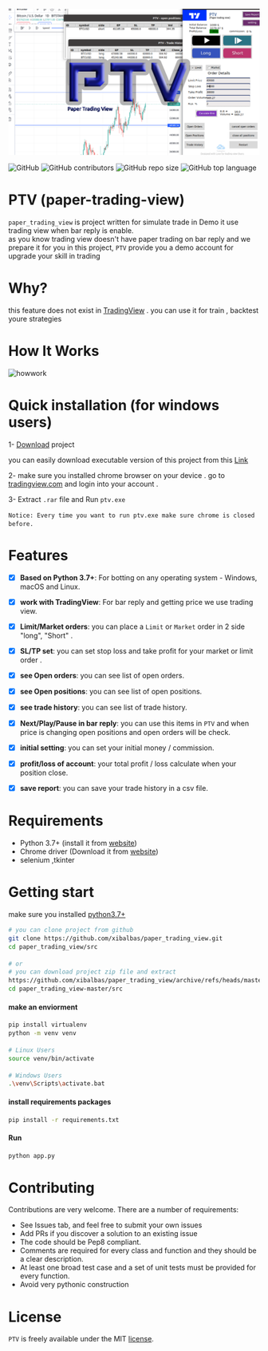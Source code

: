 ![Alt text](logo.png)

![GitHub](https://img.shields.io/github/license/xibalbas/paper_trading_view)
![GitHub contributors](https://img.shields.io/github/contributors/xibalbas/paper_trading_view)
![GitHub repo size](https://img.shields.io/github/repo-size/xibalbas/paper_trading_view)
![GitHub top language](https://img.shields.io/github/languages/top/xibalbas/paper_trading_view)

# PTV (paper-trading-view)
`paper_trading_view` is project written for simulate trade in Demo it use trading view when bar reply is enable.  
as you know trading view doesn't have paper trading on bar reply and we prepare it for you in this project, `PTV` provide you a demo account for upgrade your skill in trading 

# Why?
this feature does not exist in [TradingView](https://www.tradingview.com/) . you can use it for train , backtest youre strategies 


# How It Works

![howwork](./src/assets/how_work.gif)

# Quick installation (for windows users)
1- [Download](https://github.com/xibalbas/paper_trading_view/raw/master/executable_app/executable_win32_v1.0.1.rar) project

you can easily download executable version of this project from this [Link](https://github.com/xibalbas/paper_trading_view/raw/master/executable_app/executable_win32_v1.0.1.rar)

2- make sure you installed chrome browser on your device . go to [tradingview.com](tradingview.com) and login into your account . 

3- Extract `.rar` file and Run `ptv.exe`


`Notice: Every time you want to run ptv.exe make sure chrome is closed before.`


# Features
- [x] **Based on Python 3.7+**: For botting on any operating system - Windows, macOS and Linux.
- [x] **work with TradingView**: For bar reply and getting price we use trading view.
- [x] **Limit/Market orders**: you can place a `Limit` or `Market` order in 2 side "long", "Short" .
- [x] **SL/TP set**: you can set stop loss and take profit for your market or limit order .
- [x] **see Open orders**: you can see list of open orders.
- [x] **see Open positions**: you can see list of open positions.
- [x] **see trade history**: you can see list of trade history.
- [x] **Next/Play/Pause in bar reply**: you can use this items in `PTV` and when price is changing open positions and open orders will be check. 
- [x] **initial setting**: you can set your initial money / commission.
- [x] **profit/loss of account**: your total profit / loss calculate when your position close.
- [x] **save report**: you can save your trade history in a csv file.


# Requirements

* Python 3.7+ (install it from [website](https://www.python.org/downloads/))
* Chrome driver (Download it from [website](https://chromedriver.chromium.org/downloads))
* selenium ,tkinter

# Getting start
make sure you installed [python3.7+](https://www.python.org/downloads/)
```bash
# you can clone project from github
git clone https://github.com/xibalbas/paper_trading_view.git
cd paper_trading_view/src

# or
# you can download project zip file and extract 
https://github.com/xibalbas/paper_trading_view/archive/refs/heads/master.zip
cd paper_trading_view-master/src

```
#### make an enviorment
```bash
pip install virtualenv
python -m venv venv

# Linux Users
source venv/bin/activate

# Windows Users
.\venv\Scripts\activate.bat

```
#### install requirements packages
```bash
pip install -r requirements.txt
```
#### Run
```bash
python app.py
```

# Contributing
Contributions are very welcome. There are a number of requirements:
* See Issues tab, and feel free to submit your own issues
* Add PRs if you discover a solution to an existing issue
* The code should be Pep8 compliant.
* Comments are required for every class and function and they should be a clear description.
* At least one broad test case and a set of unit tests must be provided for every function.
* Avoid very pythonic construction

# License
`PTV` is freely available under the MIT [license](https://github.com/xibalbas/paper_trading_view/blob/master/LICENSE).
